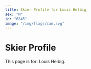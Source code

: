 ```yaml
---
title: Skier Profile for Louis Helbig
sex: "M"
id: "6845"
image: "/img/flags/can.svg" 
---
```


# Skier Profile

This page is for: Louis Helbig.
    